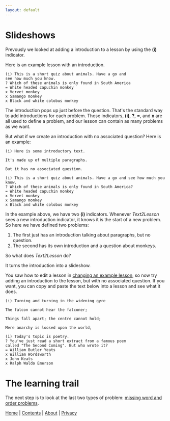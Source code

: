 ```yaml
---
layout: default
---
```


# Slideshows

Prevously we looked at adding a introduction to a lesson by using the **(i)** indicator.

Here is an example lesson with an introduction.

```
(i) This is a short quiz about animals. Have a go and
see how much you know.
? Which of these animals is only found in South America
= White headed capuchin monkey
x Vervet monkey
x Samango monkey
x Black and white colobus monkey
```

The introduction pops up just before the question. That's the standard way
to add introductions for each problem. Those indicators, **(i)**, **?**, **=**, and **x** are
all used to define a problem, and our lesson can contain as many problems as we
want.

But what if we create an introduction with no associated question? Here is an example:

```
(i) Here is some introductory text.

It's made up of multiple paragraphs.

But it has no associated question.

(i) This is a short quiz about animals. Have a go and see how much you know.
? Which of these animals is only found in South America?
= White headed capuchin monkey
x Vervet monkey
x Samango monkey
x Black and white colobus monkey
```

In the example above, we have two **(i)** indicators. Whenever _Text2Lesson_ sees
a new introduction indicator, it knows it is the start of a new problem. So here
we have defined two problems:

1. The first just has an introduction talking about paragraphs, but no question.
1. The second has its own introduction and a question about monkeys.

So what does _Text2Lesson_ do?

It turns the introduction into a slideshow.

You saw how to edit a lesson in [changing an example lesson](changing-an-example-lesson.md),
so now try adding an introduction to the lesson, but with no associated question.
If you want, you can copy and paste the text below into a lesson and see what it does.

```
(i) Turning and turning in the widening gyre

The falcon cannot hear the falconer;

Things fall apart; the centre cannot hold;

Mere anarchy is loosed upon the world,

(i) Today's topic is poetry.
? You've just read a short extract from a famous poem
called "The Second Coming". But who wrote it?
= William Butler Yeats
x William Wordsworth
x John Keats
x Ralph Waldo Emerson
```

# The learning trail

The next step is to look at the last two types of problem: [missing word and order problems](missing-word-and-order.md).

[Home](../index.md) | [Contents](../contents.md) | [About](../about.md) | [Privacy](../privacy.md)
